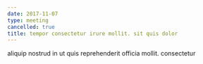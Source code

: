 ```yaml
---
date: 2017-11-07
type: meeting
cancelled: true
title: tempor consectetur irure mollit. sit quis dolor
---
```

aliquip nostrud in ut quis reprehenderit officia mollit. consectetur